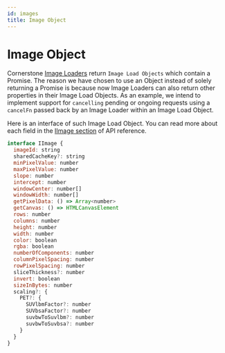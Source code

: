```yaml
---
id: images
title: Image Object
---
```


# Image Object

Cornerstone [Image Loaders](./imageLoader.md) return `Image Load Objects` which contain a Promise. The reason we have chosen to use an Object instead of solely returning a Promise is because now Image Loaders can also return other properties in their Image Load Objects. As an example, we intend to implement support for `cancelling` pending or ongoing requests using a `cancelFn` passed back by an Image Loader within an Image Load Object.

Here is an interface of such Image Load Object. You can read more about each
field in the [IImage section](/api/core/namespace/Types#IImage) of API reference.

```js
interface IImage {
  imageId: string
  sharedCacheKey?: string
  minPixelValue: number
  maxPixelValue: number
  slope: number
  intercept: number
  windowCenter: number[]
  windowWidth: number[]
  getPixelData: () => Array<number>
  getCanvas: () => HTMLCanvasElement
  rows: number
  columns: number
  height: number
  width: number
  color: boolean
  rgba: boolean
  numberOfComponents: number
  columnPixelSpacing: number
  rowPixelSpacing: number
  sliceThickness?: number
  invert: boolean
  sizeInBytes: number
  scaling?: {
    PET?: {
      SUVlbmFactor?: number
      SUVbsaFactor?: number
      suvbwToSuvlbm?: number
      suvbwToSuvbsa?: number
    }
  }
}
```
